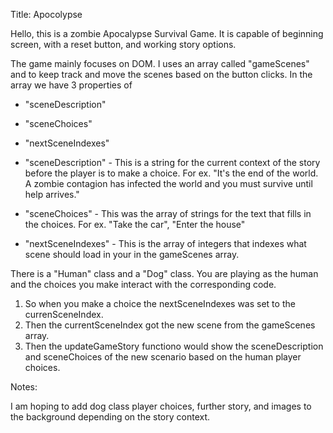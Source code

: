 Title: Apocolypse

Hello, this is a zombie Apocalypse Survival Game. 
It is capable of beginning screen, with a reset button, and working story options.

The game mainly focuses on DOM.
I uses an array called "gameScenes" and to keep track and move the scenes based on the button clicks.
In the array we have 3 properties of
- "sceneDescription" 
- "sceneChoices"
- "nextSceneIndexes"



- "sceneDescription" - This is a string for the current context of the story before the player is to make a choice. 
For ex. "It's the end of the world. A zombie contagion has infected the world and you must survive until help arrives."

- "sceneChoices" - This was the array of strings for the text that fills in the choices.
For ex. "Take the car", "Enter the house"

- "nextSceneIndexes" - This is the array of integers that indexes what scene should load in your in the gameScenes array. 


There is a "Human" class and a "Dog" class. You are playing as the human and the choices you make interact with the corresponding code.

1. So when you make a choice the nextSceneIndexes was set to the currenSceneIndex. 
2. Then the currentSceneIndex got the new scene from the gameScenes array. 
3. Then the updateGameStory functiono would show the sceneDescription and sceneChoices of the new scenario based on the human player choices.

Notes:

I am hoping to add dog class player choices, further story, and images to the background depending on the story context. 





